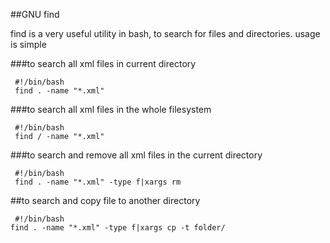 ##GNU find

find is a very useful utility in bash, to search for files and directories. 
usage is simple

###to search all xml files in current directory
``` 
 #!/bin/bash
 find . -name "*.xml" 
``` 
###to search all xml files in the whole filesystem
``` 
 #!/bin/bash
 find / -name "*.xml" 
```
###to search and remove all xml files in the current directory
``` 
 #!/bin/bash
 find . -name "*.xml" -type f|xargs rm
``` 
##to search and copy file to another directory
```
 #!/bin/bash
find . -name "*.xml" -type f|xargs cp -t folder/


